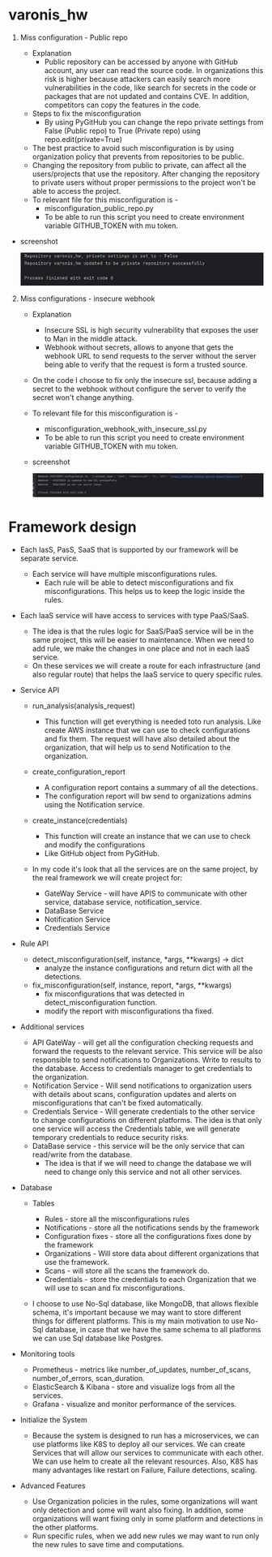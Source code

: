 # varonis_hw


1. Miss configuration - Public repo
    
    * Explanation
      * Public repository can be accessed by anyone with GitHub account, any user can read the source code.
        In organizations this risk is higher because attackers can easily search more vulnerabilities in the code, like search for secrets in the code or packages that are not updated and contains CVE.
        In addition, competitors can copy the features in the code.
    * Steps to fix the misconfiguration
      * By using PyGitHub you can change the repo private settings from False (Public repo) to True (Private repo) using repo.edit(private=True)
    * The best practice to avoid such misconfiguration is by using organization policy that prevents from repositories to be public.
    * Changing the repository from public to private, can affect all the users/projects that use the repository. After changing the repository to private users without proper permissions to the project won't be able to access the project.
    * To relevant file for this misconfiguration is - 
      * misconfiguration_public_repo.py
      * To be able to run this script you need to create environment variable GITHUB_TOKEN with mu token.

* screenshot

    ![img_1.png](img_1.png)


2. Miss configurations - insecure webhook

    * Explanation
      * Insecure SSL is high security vulnerability that exposes the user to Man in the middle attack.
      * Webhook without secrets, allows to anyone that gets the webhook URL to send requests to the server without the server being able to verify that the request is form a trusted source.
    * On the code I choose to fix only the insecure ssl, because adding a secret to the webhook without configure the server to verify the secret won't change anything. 
    
    * To relevant file for this misconfiguration is - 
        * misconfiguration_webhook_with_insecure_ssl.py
        * To be able to run this script you need to create environment variable GITHUB_TOKEN with mu token.
    
    * screenshot 
   
        ![img.png](img.png)
# Framework design
   
   * Each IasS, PasS, SaaS that is supported by our framework will be separate service.
     * Each service will have multiple misconfigurations rules.
       * Each rule will be able to detect misconfigurations and fix misconfigurations. This helps us to keep the logic inside the rules.

   * Each IaaS service will have access to services with type PaaS/SaaS.
       * The idea is that the rules logic for SaaS/PaaS service will be in the same project, this will be easier to maintenance. When we need to add rule, we make the changes in one place and not in each IaaS service.
       * On these services we will create a route for each infrastructure (and also regular route) that helps the IaaS service to query specific rules.

   * Service API
     * run_analysis(analysis_request) 
       * This function will get everything is needed toto run analysis.
       Like create AWS instance that we can use to check configurations and fix them. 
       The request will have also detailed about the organization, that will help us to send Notification to the organization.
       
     * create_configuration_report
       * A configuration report contains a summary of all the detections.
       * The configuration report will bw send to organizations admins using the Notification service.

     * create_instance(credentials)
       * This function will create an instance that we can use to check and modify the configurations
       * Like GitHub object from PyGitHub.
    
     * In my code it's look that all the services are on the same project, by the real framework we will create project for:
       * GateWay Service - will have APIS to communicate with other service, database service, notification_service.
       * DataBase Service 
       * Notification Service 
       * Credentials Service 

   * Rule API
     * detect_misconfiguration(self, instance, *args, **kwargs) -> dict
       * analyze the instance configurations and return dict with all the detections.
     * fix_misconfiguration(self,  instance, report, *args, **kwargs)
         * fix misconfigurations that was detected in detect_misconfiguration function.
         * modify the report with misconfigurations tha fixed.

   
   * Additional services
     * API GateWay - will get all the configuration checking requests and forward the requests to the relevant service.
       This service will be also responsible to send notifications to Organizations.
       Write to results to the database.
       Access to credentials manager to get credentials to the organization.
     * Notification Service - Will send notifications to organization users with details about scans, configuration updates and alerts on misconfigurations that can't be fixed automatically.
     * Credentials Service - Will generate credentials to the other service to change configurations on different platforms.
       The idea is that only one service will access the Credentials table, we will generate temporary credentials to reduce security risks.
     * DataBase service - this service will be the only service that can read/write from the database.
       * The idea is that if we will need to change the database we will need to change only this service and not all other services.


   * Database
     * Tables
       * Rules - store all the misconfigurations rules
       * Notifications - store all the notifications sends by the framework
       * Configuration fixes - store all the configurations fixes done by the framework
       * Organizations - Will store data about different organizations that use the framework. 
       * Scans - will store all the scans the framework do.
       * Credentials - store the credentials to each Organization that we will use to scan and fix misconfigurations.

     * I choose to use No-Sql database, like MongoDB, that allows flexible schema, it's important because we may want to store different things for different platforms.
       This is my main motivation to use No-Sql database, in case that we have the same schema to all platforms we can use Sql database like Postgres.
     


   * Monitoring tools
     * Prometheus - metrics like number_of_updates, number_of_scans, number_of_errors, scan_duration.
     * ElasticSearch & Kibana - store and visualize logs from all the services.
     * Grafana - visualize and monitor performance of the services.


   * Initialize the System
        * Because the system is designed to run has a microservices, we can use platforms like K8S to deploy all our services.
          We can create Services that will allow our services to communicate with each other.
          We can use helm to create all the relevant resources.
          Also, K8S has many advantages like restart on Failure, Failure detections, scaling.

   * Advanced Features
     * Use Organization policies in the rules, some organizations will want only detection and some will want also fixing.
       In addition, some organizations will want fixing only in some platform and detections in the other platforms.
     * Run specific rules, when we add new rules we may want to run only the new rules to save time and computations.